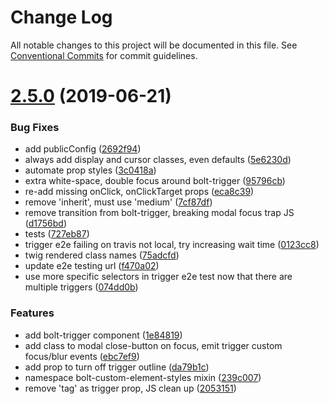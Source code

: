 # Change Log

All notable changes to this project will be documented in this file.
See [Conventional Commits](https://conventionalcommits.org) for commit guidelines.

# [2.5.0](https://github.com/bolt-design-system/bolt/tree/master/packages/components/bolt-trigger/compare/v2.4.4...v2.5.0) (2019-06-21)


### Bug Fixes

* add publicConfig ([2692f94](https://github.com/bolt-design-system/bolt/tree/master/packages/components/bolt-trigger/commit/2692f94))
* always add display and cursor classes, even defaults ([5e6230d](https://github.com/bolt-design-system/bolt/tree/master/packages/components/bolt-trigger/commit/5e6230d))
* automate prop styles ([3c0418a](https://github.com/bolt-design-system/bolt/tree/master/packages/components/bolt-trigger/commit/3c0418a))
* extra white-space, double focus around bolt-trigger ([95796cb](https://github.com/bolt-design-system/bolt/tree/master/packages/components/bolt-trigger/commit/95796cb))
* re-add missing onClick, onClickTarget props ([eca8c39](https://github.com/bolt-design-system/bolt/tree/master/packages/components/bolt-trigger/commit/eca8c39))
* remove 'inherit', must use 'medium' ([7cf87df](https://github.com/bolt-design-system/bolt/tree/master/packages/components/bolt-trigger/commit/7cf87df))
* remove transition from bolt-trigger, breaking modal focus trap JS ([d1756bd](https://github.com/bolt-design-system/bolt/tree/master/packages/components/bolt-trigger/commit/d1756bd))
* tests ([727eb87](https://github.com/bolt-design-system/bolt/tree/master/packages/components/bolt-trigger/commit/727eb87))
* trigger e2e failing on travis not local, try increasing wait time ([0123cc8](https://github.com/bolt-design-system/bolt/tree/master/packages/components/bolt-trigger/commit/0123cc8))
* twig rendered class names ([75adcfd](https://github.com/bolt-design-system/bolt/tree/master/packages/components/bolt-trigger/commit/75adcfd))
* update e2e testing url ([f470a02](https://github.com/bolt-design-system/bolt/tree/master/packages/components/bolt-trigger/commit/f470a02))
* use more specific selectors in trigger e2e test now that there are multiple triggers ([074dd0b](https://github.com/bolt-design-system/bolt/tree/master/packages/components/bolt-trigger/commit/074dd0b))


### Features

* add bolt-trigger component ([1e84819](https://github.com/bolt-design-system/bolt/tree/master/packages/components/bolt-trigger/commit/1e84819))
* add class to modal close-button on focus, emit trigger custom focus/blur events ([ebc7ef9](https://github.com/bolt-design-system/bolt/tree/master/packages/components/bolt-trigger/commit/ebc7ef9))
* add prop to turn off trigger outline ([da79b1c](https://github.com/bolt-design-system/bolt/tree/master/packages/components/bolt-trigger/commit/da79b1c))
* namespace bolt-custom-element-styles mixin ([239c007](https://github.com/bolt-design-system/bolt/tree/master/packages/components/bolt-trigger/commit/239c007))
* remove 'tag' as trigger prop, JS clean up ([2053151](https://github.com/bolt-design-system/bolt/tree/master/packages/components/bolt-trigger/commit/2053151))
